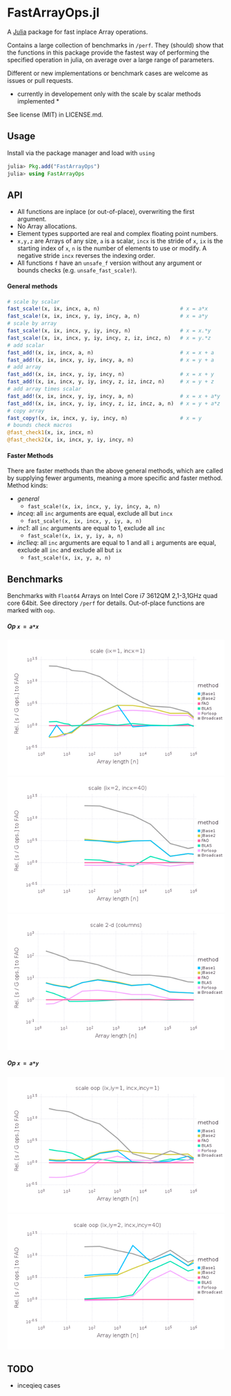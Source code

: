 
FastArrayOps.jl
===============

A [Julia](https://github.com/JuliaLang/julia) package for fast inplace Array operations.

Contains a large collection of benchmarks in `/perf`. They (should) show that the functions in this package provide the fastest way of performing the specified operation in julia, on average over a large range of parameters.

Different or new implementations or benchmark cases are welcome as issues or pull requests.

* currently in developement only with the scale by scalar methods implemented *

See license (MIT) in LICENSE.md.

Usage
---------

Install via the package manager and load with `using`

```julia
julia> Pkg.add("FastArrayOps")
julia> using FastArrayOps
```

API
---------

* All functions are inplace (or out-of-place), overwriting the first argument.
* No Array allocations.
* Element types supported are real and complex floating point numbers. 
* `x,y,z` are Arrays of any size, `a` is a scalar, `incx` is the stride of `x`, `ix` is the starting index of `x`, `n` is the number of elements to use or modify. A negative stride `incx` reverses the indexing order.
* All functions `f` have an `unsafe_f` version without any argument or bounds checks (e.g. `unsafe_fast_scale!`).

#### General methods
```julia
# scale by scalar
fast_scale!(x, ix, incx, a, n)                          # x = a*x
fast_scale!(x, ix, incx, y, iy, incy, a, n)             # x = a*y
# scale by array
fast_scale!(x, ix, incx, y, iy, incy, n)                # x = x.*y
fast_scale!(x, ix, incx, y, iy, incy, z, iz, incz, n)   # x = y.*z
# add scalar
fast_add!(x, ix, incx, a, n)                            # x = x + a
fast_add!(x, ix, incx, y, iy, incy, a, n)               # x = y + a
# add array
fast_add!(x, ix, incx, y, iy, incy, n)                  # x = x + y
fast_add!(x, ix, incx, y, iy, incy, z, iz, incz, n)     # x = y + z
# add array times scalar
fast_add!(x, ix, incx, y, iy, incy, a, n)               # x = x + a*y
fast_add!(x, ix, incx, y, iy, incy, z, iz, incz, a, n)  # x = y + a*z
# copy array
fast_copy!(x, ix, incx, y, iy, incy, n)                 # x = y
# bounds check macros
@fast_check1(x, ix, incx, n)
@fast_check2(x, ix, incx, y, iy, incy, n)
```

#### Faster Methods

There are faster methods than the above general methods, which are called by supplying fewer arguments, meaning a more specific and faster method. Method kinds:

* *general*
    * `fast_scale!(x, ix, incx, y, iy, incy, a, n)`
* *inceq*: all `inc` arguments are equal, exclude all but `incx` 
    * `fast_scale!(x, ix, incx, y, iy, a, n)`
* *inc1*: all `inc` arguments are equal to 1, exclude all `inc`
    * `fast_scale!(x, ix, y, iy, a, n)`
* *inc1ieq*: all `inc` arguments are equal to 1 and all `i` arguments are equal, exclude all `inc` and exclude all but `ix`
    * `fast_scale!(x, ix, y, a, n)`


Benchmarks
---------

Benchmarks with `Float64` Arrays on Intel Core i7 3612QM 2,1-3,1GHz quad core 64bit. See directory `/perf` for details. Out-of-place functions are marked with `oop`.

##### Op `x = a*x`
![Scale1](/perf/scale_incx1.png)
![Scale12](/perf/scale_incxnu.png)
![Scale2d](/perf/scale_2d_incx1.png)

##### Op `x = a*y`
![Scale1](/perf/scale_oop_incx1.png)
![Scale12](/perf/scale_oop_incxnu.png)



TODO
---------

* inceqieq cases


